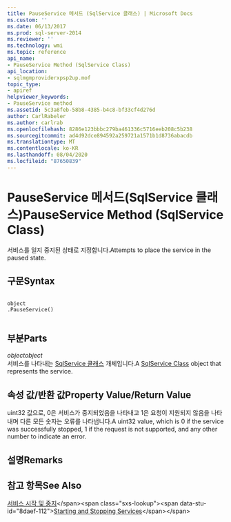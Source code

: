 ```yaml
---
title: PauseService 메서드 (SqlService 클래스) | Microsoft Docs
ms.custom: ''
ms.date: 06/13/2017
ms.prod: sql-server-2014
ms.reviewer: ''
ms.technology: wmi
ms.topic: reference
api_name:
- PauseService Method (SqlService Class)
api_location:
- sqlmgmproviderxpsp2up.mof
topic_type:
- apiref
helpviewer_keywords:
- PauseService method
ms.assetid: 5c3a8feb-58b8-4385-b4c8-bf33cf4d276d
author: CarlRabeler
ms.author: carlrab
ms.openlocfilehash: 8286e123bbbc279ba461336c5716eeb208c5b238
ms.sourcegitcommit: ad4d92dce894592a259721a1571b1d8736abacdb
ms.translationtype: MT
ms.contentlocale: ko-KR
ms.lasthandoff: 08/04/2020
ms.locfileid: "87650839"
---
```

# <a name="pauseservice-method-sqlservice-class"></a><span data-ttu-id="8daef-102">PauseService 메서드(SqlService 클래스)</span><span class="sxs-lookup"><span data-stu-id="8daef-102">PauseService Method (SqlService Class)</span></span>
  <span data-ttu-id="8daef-103">서비스를 일지 중지된 상태로 지정합니다.</span><span class="sxs-lookup"><span data-stu-id="8daef-103">Attempts to place the service in the paused state.</span></span>  
  
## <a name="syntax"></a><span data-ttu-id="8daef-104">구문</span><span class="sxs-lookup"><span data-stu-id="8daef-104">Syntax</span></span>  
  
```  
  
object  
.PauseService()  
  
```  
  
## <a name="parts"></a><span data-ttu-id="8daef-105">부분</span><span class="sxs-lookup"><span data-stu-id="8daef-105">Parts</span></span>  
 <span data-ttu-id="8daef-106">*object*</span><span class="sxs-lookup"><span data-stu-id="8daef-106">*object*</span></span>  
 <span data-ttu-id="8daef-107">서비스를 나타내는 [SqlService 클래스](sqlservice-class.md) 개체입니다.</span><span class="sxs-lookup"><span data-stu-id="8daef-107">A [SqlService Class](sqlservice-class.md) object that represents the service.</span></span>  
  
## <a name="property-valuereturn-value"></a><span data-ttu-id="8daef-108">속성 값/반환 값</span><span class="sxs-lookup"><span data-stu-id="8daef-108">Property Value/Return Value</span></span>  
 <span data-ttu-id="8daef-109">uint32 값으로, 0은 서비스가 중지되었음을 나타내고 1은 요청이 지원되지 않음을 나타내며 다른 모든 숫자는 오류를 나타냅니다.</span><span class="sxs-lookup"><span data-stu-id="8daef-109">A uint32 value, which is 0 if the service was successfully stopped, 1 if the request is not supported, and any other number to indicate an error.</span></span>  
  
## <a name="remarks"></a><span data-ttu-id="8daef-110">설명</span><span class="sxs-lookup"><span data-stu-id="8daef-110">Remarks</span></span>  
  
## <a name="see-also"></a><span data-ttu-id="8daef-111">참고 항목</span><span class="sxs-lookup"><span data-stu-id="8daef-111">See Also</span></span>  
 <span data-ttu-id="8daef-112">[서비스 시작 및 중지](https://technet.microsoft.com/library/ms174886\(v=sql.105\).aspx)</span><span class="sxs-lookup"><span data-stu-id="8daef-112">[Starting and Stopping Services](https://technet.microsoft.com/library/ms174886\(v=sql.105\).aspx)</span></span>  
  
  
